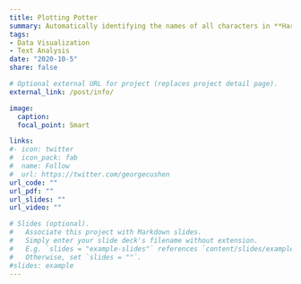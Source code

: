 ```yaml
---
title: Plotting Potter
summary: Automatically identifying the names of all characters in **Harry potter** ... and visualizing character mentions
tags:
- Data Visualization
- Text Analysis
date: "2020-10-5"
share: false

# Optional external URL for project (replaces project detail page).
external_link: /post/info/

image:
  caption:
  focal_point: Smart

links:
#- icon: twitter
#  icon_pack: fab
#  name: Follow
#  url: https://twitter.com/georgecushen
url_code: ""
url_pdf: ""
url_slides: ""
url_video: ""

# Slides (optional).
#   Associate this project with Markdown slides.
#   Simply enter your slide deck's filename without extension.
#   E.g. `slides = "example-slides"` references `content/slides/example-slides.md`.
#   Otherwise, set `slides = ""`.
#slides: example
---
```


